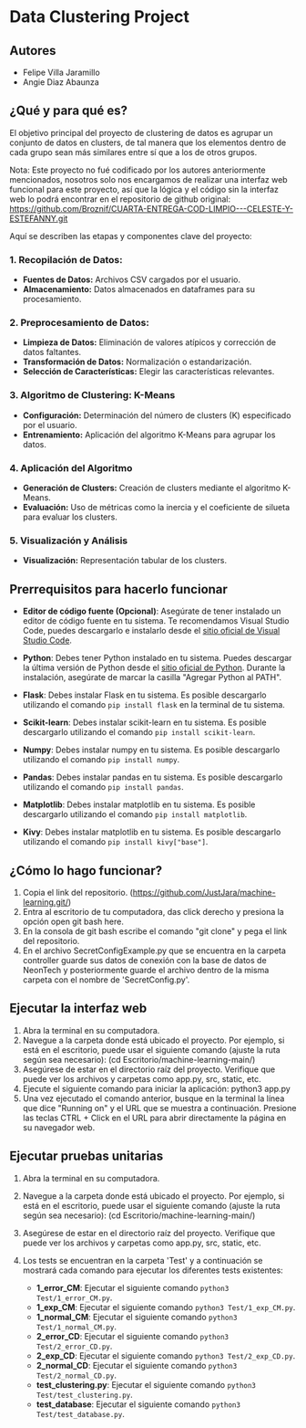 # Data Clustering Project

## Autores
- Felipe Villa Jaramillo
- Angie Diaz Abaunza

## ¿Qué y para qué es?

El objetivo principal del proyecto de clustering de datos es agrupar un conjunto de datos en clusters, de tal manera que los elementos dentro de cada grupo sean más similares entre sí que a los de otros grupos. 

Nota: Este proyecto no fué codificado por los autores anteriormente mencionados, nosotros solo nos encargamos de realizar una interfaz web funcional para este proyecto, así que la lógica y el código sin la interfaz web lo podrá encontrar en el repositorio de github original: https://github.com/Broznif/CUARTA-ENTREGA-COD-LIMPIO---CELESTE-Y-ESTEFANNY.git

Aquí se describen las etapas y componentes clave del proyecto:

### 1. Recopilación de Datos:

   - **Fuentes de Datos:** Archivos CSV cargados por el usuario.
   - **Almacenamiento:** Datos almacenados en dataframes para su procesamiento.

### 2. Preprocesamiento de Datos:
   - **Limpieza de Datos:** Eliminación de valores atípicos y corrección de datos faltantes.
   - **Transformación de Datos:** Normalización o estandarización.
   - **Selección de Características:** Elegir las características relevantes.

### 3. Algoritmo de Clustering: K-Means
   - **Configuración:** Determinación del número de clusters (K) especificado por el usuario.
   - **Entrenamiento:** Aplicación del algoritmo K-Means para agrupar los datos.

### 4. Aplicación del Algoritmo
   - **Generación de Clusters:** Creación de clusters mediante el algoritmo K-Means.
   - **Evaluación:** Uso de métricas como la inercia y el coeficiente de silueta para evaluar los clusters.

### 5. Visualización y Análisis
   - **Visualización:** Representación tabular de los clusters.

## Prerrequisitos para hacerlo funcionar

- **Editor de código fuente (Opcional)**: Asegúrate de tener instalado un editor de código fuente en tu sistema. Te recomendamos Visual Studio Code, puedes descargarlo e instalarlo desde el [sitio oficial de Visual Studio Code](https://code.visualstudio.com/).

- **Python**: Debes tener Python instalado en tu sistema. Puedes descargar la última versión de Python desde el [sitio oficial de Python](https://www.python.org/downloads/). Durante la instalación, asegúrate de marcar la casilla "Agregar Python al PATH".

- **Flask**: Debes instalar Flask en tu sistema. Es posible descargarlo utilizando el comando `pip install flask` en la terminal de tu sistema.

- **Scikit-learn**: Debes instalar scikit-learn en tu sistema. Es posible descargarlo utilizando el comando `pip install scikit-learn`.

- **Numpy**: Debes instalar numpy en tu sistema. Es posible descargarlo utilizando el comando `pip install numpy`.

- **Pandas**: Debes instalar pandas en tu sistema. Es posible descargarlo utilizando el comando `pip install pandas`.

- **Matplotlib**: Debes instalar matplotlib en tu sistema. Es posible descargarlo utilizando el comando `pip install matplotlib`.

- **Kivy**: Debes instalar matplotlib en tu sistema. Es posible descargarlo utilizando el comando `pip install kivy["base"]`.

## ¿Cómo lo hago funcionar?

1. Copia el link del repositorio. (https://github.com/JustJara/machine-learning.git/)
2. Entra al escritorio de tu computadora, das click derecho y presiona la opción open git bash here.
3. En la consola de git bash escribe el comando "git clone" y pega el link del repositorio.
4. En el archivo SecretConfigExample.py que se encuentra en la carpeta controller guarde sus datos de conexión con la base de datos de NeonTech y posteriormente guarde el archivo dentro de la misma carpeta con el nombre de 'SecretConfig.py'.

## Ejecutar la interfaz web

1. Abra la terminal en su computadora.
2. Navegue a la carpeta donde está ubicado el proyecto. Por ejemplo, si está en el escritorio, puede usar el siguiente comando (ajuste la ruta según sea necesario): (cd Escritorio/machine-learning-main/)
3. Asegúrese de estar en el directorio raíz del proyecto. Verifique que puede ver los archivos y carpetas como app.py, src, static, etc.
4. Ejecute el siguiente comando para iniciar la aplicación: python3 app.py
5. Una vez ejecutado el comando anterior, busque en la terminal la línea que dice "Running on" y el URL que se muestra a continuación. Presione las teclas CTRL + Click en el URL para abrir directamente la página en su navegador web.

## Ejecutar pruebas unitarias

1. Abra la terminal en su computadora.
2. Navegue a la carpeta donde está ubicado el proyecto. Por ejemplo, si está en el escritorio, puede usar el siguiente comando (ajuste la ruta según sea necesario): (cd Escritorio/machine-learning-main/)
3. Asegúrese de estar en el directorio raíz del proyecto. Verifique que puede ver los archivos y carpetas como app.py, src, static, etc.
4. Los tests se encuentran en la carpeta 'Test' y a continuación se mostrará cada comando para ejecutar los diferentes tests existentes:

   - **1_error_CM**: Ejecutar el siguiente comando `python3 Test/1_error_CM.py`.
   - **1_exp_CM**: Ejecutar el siguiente comando `python3 Test/1_exp_CM.py`.
   - **1_normal_CM**: Ejecutar el siguiente comando `python3 Test/1_normal_CM.py`.
   - **2_error_CD**: Ejecutar el siguiente comando `python3 Test/2_error_CD.py`.
   - **2_exp_CD**: Ejecutar el siguiente comando `python3 Test/2_exp_CD.py`.
   - **2_normal_CD**: Ejecutar el siguiente comando `python3 Test/2_normal_CD.py`.
   - **test_clustering.py**: Ejecutar el siguiente comando `python3 Test/test_clustering.py`.
   - **test_database**: Ejecutar el siguiente comando `python3 Test/test_database.py`.

